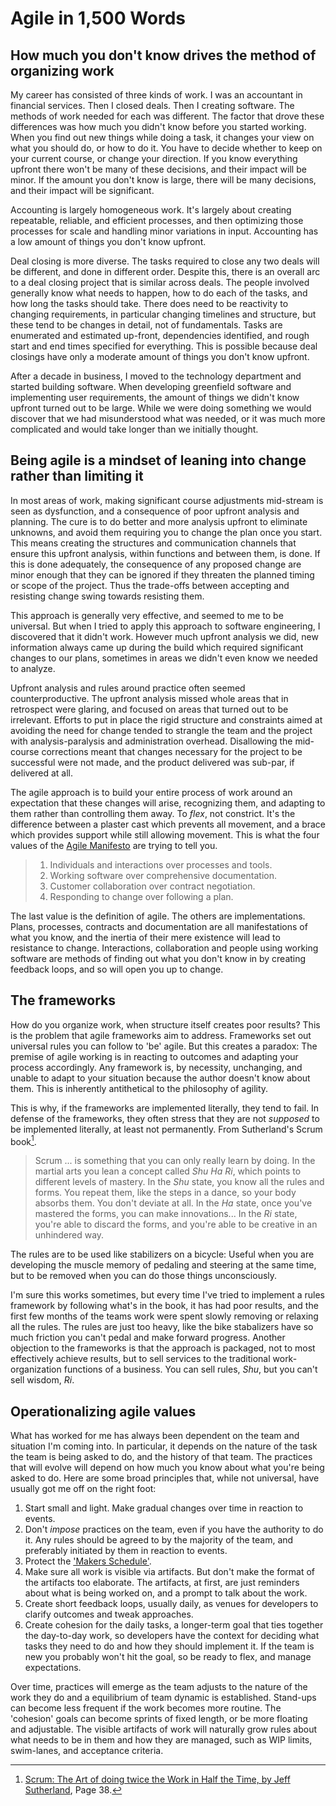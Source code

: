 # Agile in 1,500 Words

## How much you don't know drives the method of organizing work

My career has consisted of three kinds of work.
I was an accountant in financial services.
Then I closed deals. 
Then I creating software.
The methods of work needed for each was different.
The factor that drove these differences was how much you didn't know before you started working.
When you find out new things while doing a task, it changes your view on what you should do, or how to do it.
You have to decide whether to keep on your current course, or change your direction.
If you know everything upfront there won't be many of these decisions, and their impact will be minor.
If the amount you don't know is large, there will be many decisions, and their impact will be significant.

Accounting is largely homogeneous work.
It's largely about creating repeatable, reliable, and efficient processes, and then optimizing those processes for scale and handling minor variations in input.
Accounting has a low amount of things you don't know upfront.

Deal closing is more diverse.
The tasks required to close any two deals will be different, and done in different order.
Despite this, there is an overall arc to a deal closing project that is similar across deals.
The people involved generally know what needs to happen, how to do each of the tasks, and how long the tasks should take.
There does need to be reactivity to changing requirements, in particular changing timelines and structure, but these tend to be changes in detail, not of fundamentals.
Tasks are enumerated and estimated up-front, dependencies identified, and rough start and end times specified for everything.
This is possible because deal closings have only a moderate amount of things you don't know upfront.

After a decade in business, I moved to the technology department and started building software.
When developing greenfield software and implementing user requirements, the amount of things we didn't know upfront turned out to be large.
While we were doing something we would discover that we had misunderstood what was needed, or it was much more complicated and would take longer than we initially thought.

## Being agile is a mindset of leaning into change rather than limiting it

In most areas of work, making significant course adjustments mid-stream is seen as dysfunction, and a consequence of poor upfront analysis and planning.
The cure is to do better and more analysis upfront to eliminate unknowns, and avoid them requiring you to change the plan once you start.
This means creating the structures and communication channels that ensure this upfront analysis, within functions and between them, is done.
If this is done adequately, the consequence of any proposed change are minor enough that they can be ignored if they threaten the planned timing or scope of the project.
Thus the trade-offs between accepting and resisting change swing towards resisting them.

This approach is generally very effective, and seemed to me to be universal.
But when I tried to apply this approach to software engineering, I discovered that it didn't work.
However much upfront analysis we did, new information always came up during the build which required significant changes to our plans, sometimes in areas we didn't even know we needed to analyze.

Upfront analysis and rules around practice often seemed counterproductive.
The upfront analysis missed whole areas that in retrospect were glaring, and focused on areas that turned out to be irrelevant.
Efforts to put in place the rigid structure and constraints aimed at avoiding the need for change tended to strangle the team and the project with analysis-paralysis and administration overhead.
Disallowing the mid-course corrections meant that changes necessary for the project to be successful were not made, and the product delivered was sub-par, if delivered at all.

The agile approach is to build your entire process of work around an expectation that these changes will arise, recognizing them, and adapting to them rather than controlling them away.
To _flex_, not constrict.
It's the difference between a plaster cast which prevents all movement, and a brace which provides support while still allowing movement.
This is what the four values of the [Agile Manifesto](https://agilemanifesto.org/) are trying to tell you.

> 1. Individuals and interactions over processes and tools.
> 2. Working software over comprehensive documentation.
> 3. Customer collaboration over contract negotiation.
> 4. Responding to change over following a plan.

The last value is the definition of agile.
The others are implementations.
Plans, processes, contracts and documentation are all manifestations of what you know, and the inertia of their mere existence will lead to resistance to change.
Interactions, collaboration and people using working software are methods of finding out what you don't know in by creating feedback loops, and so will open you up to change.

## The frameworks

How do you organize work, when structure itself creates poor results?
This is the problem that agile frameworks aim to address.
Frameworks set out universal rules you can follow to 'be' agile.
But this creates a paradox:
The premise of agile working is in reacting to outcomes and adapting your process accordingly.
Any framework is, by necessity, unchanging, and unable to adapt to your situation because the author doesn't know about them.
This is inherently antithetical to the philosophy of agility.

This is why, if the frameworks are implemented literally, they tend to fail.
In defense of the frameworks, they often stress that they are not _supposed_ to be implemented literally, at least not permanently.
From Sutherland's Scrum book[^1].

[^1]: [Scrum: The Art of doing twice the Work in Half the Time, by Jeff Sutherland](https://www.scruminc.com/new-scrum-the-book/), Page 38.

> Scrum ... is something that you can only really learn by doing.
> In the martial arts you lean a concept called _Shu Ha Ri_, which points to different levels of mastery.
> In the _Shu_ state, you know all the rules and forms.
> You repeat them, like the steps in a dance, so your body absorbs them.
> You don't deviate at all.
> In the _Ha_ state, once you've mastered the forms, you can make innovations...
> In the _Ri_ state, you're able to discard the forms, and you're able to be creative in an unhindered way.

The rules are to be used like stabilizers on a bicycle:
Useful when you are developing the muscle memory of pedaling and steering at the same time, but to be removed when you can do those things unconsciously.

I'm sure this works sometimes, but every time I've tried to implement a rules framework by following what's in the book, it has had poor results, and the first few months of the teams work were spent slowly removing or relaxing all the rules.
The rules are just too heavy, like the bike stabalizers have so much friction you can't pedal and make forward progress.
Another objection to the frameworks is that the approach is packaged, not to most effectively achieve results, but to sell services to the traditional work-organization functions of a business.
You can sell rules, _Shu_, but you can't sell wisdom, _Ri_.

## Operationalizing agile values

What has worked for me has always been dependent on the team and situation I'm coming into.
In particular, it depends on the nature of the task the team is being asked to do, and the history of that team.
The practices that will evolve will depend on how much you know about what you're being asked to do.
Here are some broad principles that, while not universal, have usually got me off on the right foot:

1. Start small and light. Make gradual changes over time in reaction to events.
2. Don't _impose_ practices on the team, even if you have the authority to do it. Any rules should be agreed to by the majority of the team, and preferably initiated by them in reaction to events.
3. Protect the ['Makers Schedule'](http://www.paulgraham.com/makersschedule.html).
4. Make sure all work is visible via artifacts. But don't make the format of the artifacts too elaborate. The artifacts, at first, are just reminders about what is being worked on, and a prompt to talk about the work.
5. Create short feedback loops, usually daily, as venues for developers to clarify outcomes and tweak approaches.
6. Create cohesion for the daily tasks, a longer-term goal that ties together the day-to-day work, so developers have the context for deciding what tasks they need to do and how they should implement it. If the team is new you probably won't hit the goal, so be ready to flex, and manage expectations.

Over time, practices will emerge as the team adjusts to the nature of the work they do and a equilibrium of team dynamic is established.
Stand-ups can become less frequent if the work becomes more routine.
The 'cohesion' goals can become sprints of fixed length, or be more floating and adjustable.
The visible artifacts of work will naturally grow rules about what needs to be in them and how they are managed, such as WIP limits, swim-lanes, and acceptance criteria.
